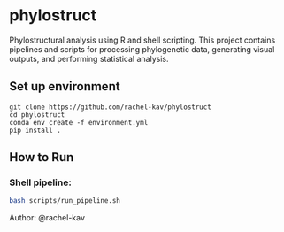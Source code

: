 # phylostruct

Phylostructural analysis using R and shell scripting. This project contains pipelines and scripts for processing phylogenetic data, generating visual outputs, and performing statistical analysis.

## Set up environment
```{bash}
git clone https://github.com/rachel-kav/phylostruct
cd phylostruct
conda env create -f environment.yml
pip install .
```
## How to Run

### Shell pipeline:

```bash
bash scripts/run_pipeline.sh

```


Author: @rachel-kav
